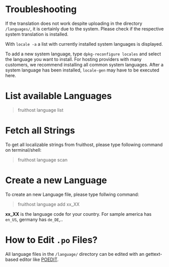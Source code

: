 # Troubleshooting
If the translation does not work despite uploading in the directory `/languages/`, it is certainly due to the system. Please check if the respective system translation is installed.

With `locale -a` a list with currently installed system languages is displayed.

To add a new system language, type `dpkg-reconfigure locales` and select the language you want to install. For hosting providers with many customers, we recommend installing all common system languages.
After a system language has been installed, `locale-gen` may have to be executed here.

# List available Languages
> fruithost language list

# Fetch all Strings
To get all localizable strings from fruithost, please type following command on terminal/shell:
> fruithost language scan

# Create a new Language
To create an new Language file, please type follwing command:
> fruithost language add xx_XX

**xx_XX** is the language code for your country. For sample america has `en_US`, germany has `de_DE`,..

# How to Edit `.po` Files?
All language files in the `/language/` directory can be edited with an gettext-based editor like [POEDIT](https://poedit.net).
